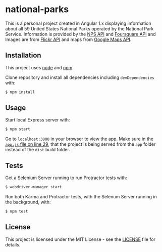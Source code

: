 # national-parks

This is a personal project created in Angular 1.x displaying information about all 59 United States National Parks operated by the National Park Service. Information is provided by the [NPS API](https://www.nps.gov/subjects/digital/nps-data-api.htm) and [Foursquare API](https://developer.foursquare.com/) and Images are from [Flickr API](https://www.flickr.com/services/api/) and maps from [Google Maps API](https://developers.google.com/maps/documentation/javascript/).

## Installation

This project uses [node](http://nodejs.org) and [npm](https://npmjs.com).


Clone repository and install all dependencies including `devDependencies` with:

```sh
$ npm install
```

## Usage

Start local Express server with:

```sh
$ npm start
```

Go to `localhost:3000` in your browser to view the app. Make sure in the [`app.js` file on line 29](https://github.com/setoalan/national-parks/blob/master/app.js#L29), that the project is being served from the `app` folder instead of the `dist` build folder.

## Tests

Get a Selenium Server running to run Protractor tests with:

```sh
$ webdriver-manager start
```

Run both Karma and Protractor tests, with the Selenum Server running in the background, with:

```sh
$ npm test
```

## License

This project is licensed under the MIT License - see the [LICENSE](LICENSE) file for details.
